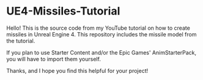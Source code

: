 # UE4-Missiles-Tutorial
Hello! This is the source code from my YouTube tutorial on how to create missiles in Unreal Engine 4.  This repository includes the missile model from the tutorial.

If you plan to use Starter Content and/or the Epic Games' AnimStarterPack, you will have to import them yourself.

Thanks, and I hope you find this helpful for your project!
